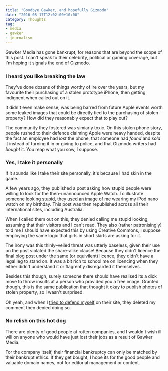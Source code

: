 ```yaml
---
title: "Goodbye Gawker, and hopefully Gizmodo"
date: "2016-08-17T12:02:00+10:00"
category: Thoughts
tag:
- media
- gawker
- journalism
---
```

Gawker Media has gone bankrupt, for reasons that are beyond the scope of this post. I can't speak to their celebrity, political or gaming coverage, but I'm hoping it signals the end of Gizmodo.

### I heard you like breaking the law

They've done dozens of things worthy of ire over the years, but my favourite their purchasing of a stolen prototype iPhone, then getting indignent when called out on it.

It didn't even make sense; was being barred from future Apple events worth some leaked images that could be directly tied to the purchasing of stolen property? How did they reasonably expect that to play out?

The community they fostered was simiarly toxic. On this stolen phone story, people rushed to their defence claiming Apple were heavy handed, despite the fact an employee had *lost* the phone, that someone had *found* and *sold* it instead of turning it in or giving to police, and that Gizmodo writers had *bought* it. You reap what you sow, I suppose.

### Yes, I take it personally

If it sounds like I take their site personally, it's because I had skin in the game.

A few years ago, they published a post asking how stupid people were willing to look for the then–unannounced Apple Watch. To illustrate someone looking stupid, they [used an image of me](https://rubenerd.com/gizmodo-australia-said-i-looked-stupid/) wearing my iPod nano watch on my birthday. This post was then republished across all their international sites, including Australia.

When I called them out on this, they denied calling me stupid looking, assuming that their visitors and I can't read. They also (rather patronisingly) told me I should have expected this by using Creative Commons, I suppose employing the same logic that girls in short skirts are asking for it.

The irony was this thinly–veiled threat was utterly baseless, given their use on the post violated the share–alike clause! Because they didn't licence the final blog post under the same (or equivilent) licence, they didn't have a legal leg to stand on. It was a bit rich to school me on licencing when they either didn't understand it or flagrently disregarded it themselves.

Besides this though, surely someone there should have realised its a dick move to throw insults at a person who provided you a free image. Granted though, this is the same publication that thought it okay to publish photos of stolen property, so I wasn't surprised.

Oh yeah, and when I [tried to defend myself](https://rubenerd.com/after-giz_au-says-i-look-stupid-they-delete-my-comment/) on their site, they deleted my comment then denied doing so.

### No relish on this hot dog

There are plenty of good people at rotten companies, and I wouldn't wish ill will on anyone who would have just lost their jobs as a result of Gawker Media.

For the company itself, their financial bankruptcy can only be matched by their bankrupt ethics. If they get bought, I hope its for the good people and valuable domain names, not for editorial management or content.

